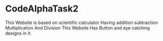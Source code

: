 # CodeAlphaTask2
This Website is based on scientific calculator
Having addition subtraction Multiplication And Division
This   Website Has Button and eye catching designs in it.
